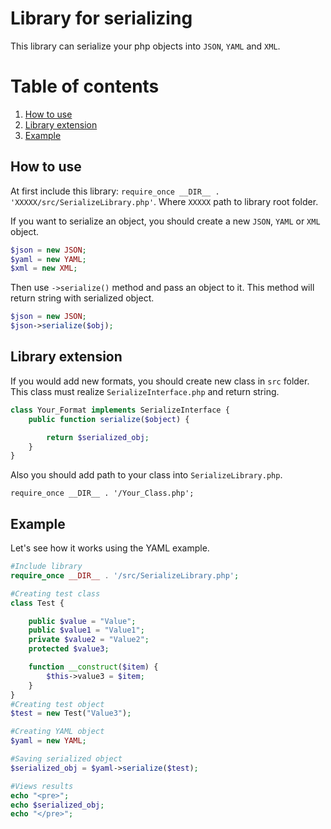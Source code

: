 # Library for serializing
This library can serialize your php objects into `JSON`, `YAML` and `XML`.
# Table of contents
1. [How to use](#How-to-use)
2. [Library extension](#Library-extension)
3. [Example](#Example)
## How to use
At first include this library: `require_once __DIR__ . 'XXXXX/src/SerializeLibrary.php'`.
Where `XXXXX` path to library root folder.

If you want to serialize an object, you should create a new `JSON`, `YAML` or `XML` object.
```php
$json = new JSON;
$yaml = new YAML;
$xml = new XML;
```

Then use `->serialize()` method and pass an object to it.
This method will return string with serialized object. 
```php
$json = new JSON;
$json->serialize($obj);
```
## Library extension
If you would add new formats, you should create new class in `src` folder. 
This class must realize `SerializeInterface.php` and return string.
```php
class Your_Format implements SerializeInterface {
    public function serialize($object) {

        return $serialized_obj;
    }
}
```
Also you should add path to your class into `SerializeLibrary.php`.

`require_once __DIR__ . '/Your_Class.php';`

## Example
Let's see how it works using the YAML example.
```php
#Include library
require_once __DIR__ . '/src/SerializeLibrary.php';

#Creating test class
class Test {

    public $value = "Value";
    public $value1 = "Value1";
    private $value2 = "Value2";
    protected $value3;

    function __construct($item) {
        $this->value3 = $item;
    }
}
#Creating test object
$test = new Test("Value3");

#Creating YAML object
$yaml = new YAML;

#Saving serialized object
$serialized_obj = $yaml->serialize($test);

#Views results
echo "<pre>";
echo $serialized_obj;
echo "</pre>";
```